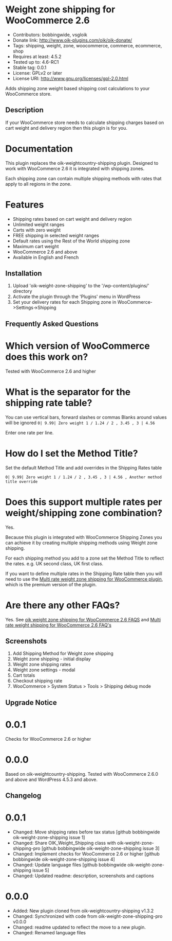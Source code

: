 # Weight zone shipping for WooCommerce 2.6 
* Contributors: bobbingwide, vsgloik
* Donate link: http://www.oik-plugins.com/oik/oik-donate/
* Tags: shipping, weight, zone, woocommerce, commerce, ecommerce, shop
* Requires at least: 4.5.2
* Tested up to: 4.6-RC1
* Stable tag: 0.0.1
* License: GPLv2 or later
* License URI: http://www.gnu.org/licenses/gpl-2.0.html

Adds shipping zone weight based shipping cost calculations to your WooCommerce store.

## Description 

If your WooCommerce store needs to calculate shipping charges based on cart weight and delivery region then this plugin is for you.

# Documentation 

This plugin replaces the oik-weightcountry-shipping plugin. Designed to work with WooCommerce 2.6 it is integrated with shipping zones.

Each shipping zone can contain multiple shipping methods with rates that apply to all regions in the zone.

# Features 

* Shipping rates based on cart weight and delivery region
* Unlimited weight ranges
* Carts with zero weight
* FREE shipping in selected weight ranges
* Default rates using the Rest of the World shipping zone
* Maximum cart weight
* WooCommerce 2.6 and above
* Available in English and French


## Installation 
1. Upload 'oik-weight-zone-shipping' to the '/wp-content/plugins/' directory
1. Activate the plugin through the 'Plugins' menu in WordPress
1. Set your delivery rates for each Shipping zone in WooCommerce->Settings->Shipping


## Frequently Asked Questions 
# Which version of WooCommerce does this work on? 

Tested with WooCommerce 2.6 and higher

# What is the separator for the shipping rate table? 

You can use vertical bars, forward slashes or commas
Blanks around values will be ignored
`
0| 9.99| Zero weight
1 / 1.24 /
2 , 3.45 ,
3 | 4.56
`

Enter one rate per line.


# How do I set the Method Title? 

Set the default Method Title and add overrides in the Shipping Rates table

`
0| 9.99| Zero weight
1 / 1.24 /
2 , 3.45 ,
3 | 4.56 , Another method title override
`

# Does this support multiple rates per weight/shipping zone combination? 

Yes.

Because this plugin is integrated with WooCommerce Shipping Zones you can achieve it by
creating multiple shipping methods using Weight zone shipping.

For each shipping method you add to a zone set the Method Title to reflect the rates.
e.g. UK second class, UK first class.

If you want to define multiple rates in the Shipping Rate table then you will need to use the
[Multi rate weight zone shipping for WooCommerce plugin](http://www.oik-plugins.com/oik-plugins/oik-weight-zone-shipping-pro/),
which is the premium version of the plugin.


# Are there any other FAQs? 

Yes. See [oik weight zone shipping for WooCommerce 2.6 FAQS](http://www.oik-plugins.com/wordpress-plugins-from-oik-plugins/oik-weight-zone-shipping-faqs)
and [Multi rate weight shipping for WooCommerce 2.6 FAQ's](http://www.oik-plugins.com/oik-plugins/oik-weight-zone-shipping-pro/?oik-tab=faq)

## Screenshots 
1. Add Shipping Method for Weight zone shipping
2. Weight zone shipping - initial display
3. Weight zone shipping rates
4. Weight zone settings - modal
5. Cart totals
6. Checkout shipping rate
7. WooCommerce > System Status > Tools > Shipping debug mode

## Upgrade Notice 
# 0.0.1 
Checks for WooCommerce 2.6 or higher

# 0.0.0 
Based on oik-weightcountry-shipping.
Tested with WooCommerce 2.6.0 and above and WordPress 4.5.3 and above.


## Changelog 
# 0.0.1 
* Changed: Move shipping rates before tax status [github bobbingwide oik-weight-zone-shipping issue 1]
* Changed: Share OIK_Weight_Shipping class with oik-weight-zone-shipping-pro [github bobbingwide oik-weight-zone-shipping issue 3]
* Changed: Implement checks for WooCommerce 2.6 or higher [github bobbingwide oik-weight-zone-shipping issue 4]
* Changed: Update language files [github bobbingwide oik-weight-zone-shipping issue 5]
* Changed: Updated readme: description, screenshots and captions

# 0.0.0 
* Added: New plugin cloned from oik-weightcountry-shipping v1.3.2
* Changed: Synchronized with code from oik-weight-zone-shipping-pro v0.0.0
* Changed: readme updated to reflect the move to a new plugin.
* Changed: Renamed language files


